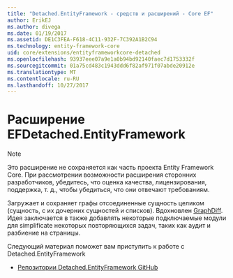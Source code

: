 ```yaml
---
title: "Detached.EntityFramework - средств и расширений - Core EF"
author: ErikEJ
ms.author: divega
ms.date: 01/19/2017
ms.assetid: DE1C3FEA-F618-4C11-932F-7C392A1B2C94
ms.technology: entity-framework-core
uid: core/extensions/entityframeworkcore-detached
ms.openlocfilehash: 93937eee07a9e1a0b94bd92140faec7d1753332f
ms.sourcegitcommit: 01a75cd483c1943ddd6f82af971f07abde20912e
ms.translationtype: MT
ms.contentlocale: ru-RU
ms.lasthandoff: 10/27/2017
---
```

# <a name="efdetachedentityframework-extension"></a>Расширение EFDetached.EntityFramework

> [!NOTE]  
> Это расширение не сохраняется как часть проекта Entity Framework Core. При рассмотрении возможности расширения сторонних разработчиков, убедитесь, что оценка качества, лицензирования, поддержка, т. д., чтобы убедиться, что они отвечают требованиям.

Загружает и сохраняет графы отсоединенные сущность целиком (сущность, с их дочерних сущностей и списков). Вдохновлен [GraphDiff](https://github.com/refactorthis/GraphDiff/). Идея заключается в также добавлять некоторые подключаемые модули для simplificate некоторых повторяющихся задач, таких как аудит и разбиение на страницы.

Следующий материал поможет вам приступить к работе с Detached.EntityFramework
* [Репозитории Detached.EntityFramework GitHub](https://github.com/leonardoporro/Detached/)
